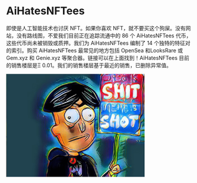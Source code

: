 # AiHatesNFTees

即使是人工智能技术也讨厌 NFT。如果你喜欢 NFT，就不要买这个狗屎。没有网站，没有路线图，不爱我们目前正在追踪流通中的 86 个 AiHatesNFTees 代币，这些代币尚未被销毁或质押。我们为 AiHatesNFTees 编制了 14 个独特的特征对的索引。购买 AiHatesNFTees 最常见的地方包括 OpenSea 和LooksRare 或 Gem.xyz 和 Genie.xyz 等聚合器。链接可以在上面找到！AiHatesNFTees 目前的销售楼层是Ξ 0.01。我们的销售楼层基于最近的销售，已删除异常值。

![AI](AI.png)
